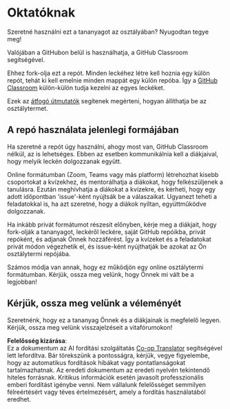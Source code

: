 <!--
CO_OP_TRANSLATOR_METADATA:
{
  "original_hash": "a094ef9927883de1cfcee51dbd143381",
  "translation_date": "2025-08-26T00:38:32+00:00",
  "source_file": "lessons/0-course-setup/for-teachers.md",
  "language_code": "hu"
}
-->
# Oktatóknak

Szeretné használni ezt a tananyagot az osztályában? Nyugodtan tegye meg!

Valójában a GitHubon belül is használhatja, a GitHub Classroom segítségével.

Ehhez fork-olja ezt a repót. Minden leckéhez létre kell hoznia egy külön repót, tehát ki kell emelnie minden mappát egy külön repóba. Így a [GitHub Classroom](https://classroom.github.com/classrooms) külön-külön tudja kezelni az egyes leckéket.

Ezek az [átfogó útmutatók](https://github.blog/2020-03-18-set-up-your-digital-classroom-with-github-classroom/) segítenek megérteni, hogyan állíthatja be az osztálytermet.

## A repó használata jelenlegi formájában

Ha szeretné a repót úgy használni, ahogy most van, GitHub Classroom nélkül, az is lehetséges. Ebben az esetben kommunikálnia kell a diákjaival, hogy melyik leckén dolgozzanak együtt.

Online formátumban (Zoom, Teams vagy más platform) létrehozhat kisebb csoportokat a kvízekhez, és mentorálhatja a diákokat, hogy felkészüljenek a tanulásra. Ezután meghívhatja a diákokat a kvízekre, és kérheti, hogy egy adott időpontban 'issue'-ként nyújtsák be a válaszaikat. Ugyanezt teheti a feladatokkal is, ha azt szeretné, hogy a diákok nyíltan, együttműködve dolgozzanak.

Ha inkább privát formátumot részesít előnyben, kérje meg a diákjait, hogy fork-olják a tananyagot, leckéről leckére, saját GitHub repóikba, privát repóként, és adjanak Önnek hozzáférést. Így a kvízeket és a feladatokat privát módon végezhetik el, és issue-ként nyújthatják be azokat az Ön osztálytermi repójába.

Számos módja van annak, hogy ez működjön egy online osztálytermi formátumban. Kérjük, ossza meg velünk, hogy Önnek mi vált be a legjobban!

## Kérjük, ossza meg velünk a véleményét

Szeretnénk, hogy ez a tananyag Önnek és a diákjainak is megfelelő legyen. Kérjük, ossza meg velünk visszajelzéseit a vitafórumokon!

**Felelősség kizárása**:  
Ez a dokumentum az AI fordítási szolgáltatás [Co-op Translator](https://github.com/Azure/co-op-translator) segítségével lett lefordítva. Bár törekszünk a pontosságra, kérjük, vegye figyelembe, hogy az automatikus fordítások hibákat vagy pontatlanságokat tartalmazhatnak. Az eredeti dokumentum az eredeti nyelvén tekintendő hiteles forrásnak. Kritikus információk esetén javasolt professzionális emberi fordítást igénybe venni. Nem vállalunk felelősséget semmilyen félreértésért vagy téves értelmezésért, amely a fordítás használatából eredhet.